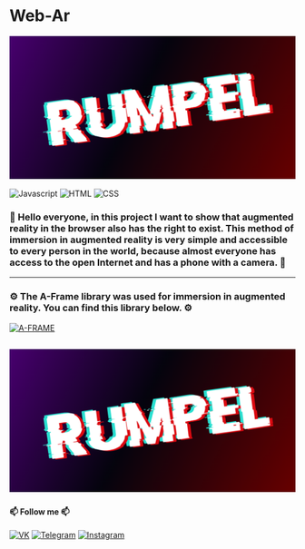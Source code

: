 # Web-Ar
![Header](https://github.com/rumpelovs/rumpelovs/blob/main/assets/image.png)

![Javascript](https://img.shields.io/badge/-JAVASCRIPT-000?style=for-the-badge&logo=JavaScript&logoColor=F2FF6A)
![HTML](https://img.shields.io/badge/-HTML-000?style=for-the-badge&logo=html5&logoColor=#D27E00)
![CSS](https://img.shields.io/badge/-CSS-000?style=for-the-badge&logo=css3&logoColor=00BFD2)

### 🌱 Hello everyone, in this project I want to show that augmented reality in the browser also has the right to exist. This method of immersion in augmented reality is very simple and accessible to every person in the world, because almost everyone has access to the open Internet and has a phone with a camera. 🌱

----

### ⚙️ The A-Frame library was used for immersion in augmented reality. You can find this library below. ⚙️


[![A-FRAME](https://img.shields.io/badge/--FRAME-000?style=for-the-badge&logo=A-FRAME&logoColor=FFFFFF)](https://aframe.io/)

[![Header](https://github.com/rumpelovs/rumpelovs/blob/main/assets/image.png)](https://sun6-21.userapi.com/s/v1/if1/eBPUnpX7y6s_WT7tXz1KSW2Xai69MxP_KbwyvYdL19NApMqjUof83jKqXwDlfk6z_L4z8v5S.jpg?size=638x638&quality=96&crop=32,23,638,638&ava=1)
---

#### 📫 Follow me 📫

[![VK](https://img.shields.io/badge/-VKONTAKTE-000?style=for-the-badge&logo=vk&logoColor=4F7DB3)](https://vk.com/whyislait)
[![Telegram](https://img.shields.io/badge/-TELEDRAM-000?style=for-the-badge&logo=telegram&logoColor=)](https://t.me/rumpel_ovs)
[![Instagram](https://img.shields.io/badge/-INSTAGRAM-000?style=for-the-badge&logo=instagram&logoColor=B4068E)](https://instagram.com/rumpel_ovs?igshid=MmIzYWVlNDQ5Yg==)
